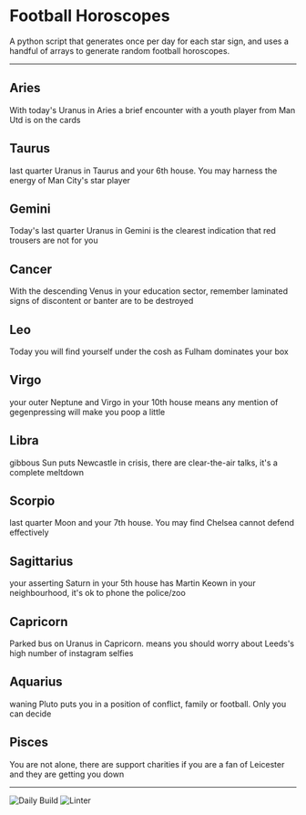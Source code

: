# Football Horoscopes

A python script that generates once per day for each star sign, and uses a handful of arrays to generate random football horoscopes.

---

<!-- horoscopes_item starts -->
<h2>Aries</h2><p>With today's Uranus in Aries a brief encounter with a youth player from Man Utd is on the cards</p><h2>Taurus</h2><p>last quarter Uranus in Taurus and your 6th house. You may harness the energy of Man City's star player</p><h2>Gemini</h2><p>Today's last quarter Uranus in Gemini is the clearest indication that red trousers are not for you</p><h2>Cancer</h2><p>With the descending Venus in your education sector, remember laminated signs of discontent or banter are to be destroyed</p><h2>Leo</h2><p>Today you will find yourself under the cosh as Fulham dominates your box</p><h2>Virgo</h2><p>your outer Neptune and Virgo in your 10th house means any mention of gegenpressing will make you poop a little</p><h2>Libra</h2><p>gibbous Sun puts Newcastle in crisis, there are clear-the-air talks, it's a complete meltdown</p><h2>Scorpio</h2><p>last quarter Moon and your 7th house. You may find Chelsea cannot defend effectively</p><h2>Sagittarius</h2><p>your asserting Saturn in your 5th house has Martin Keown in your neighbourhood, it's ok to phone the police/zoo</p><h2>Capricorn</h2><p>Parked bus on Uranus in Capricorn. means you should worry about Leeds's high number of instagram selfies</p><h2>Aquarius</h2><p>waning Pluto puts you in a position of conflict, family or football. Only you can decide</p><h2>Pisces</h2><p>You are not alone, there are support charities if you are a fan of Leicester and they are getting you down</p>
<!-- horoscopes_item ends -->

---

![Daily Build](https://github.com/MatBenfield/horofootball.thechels.uk/workflows/Daily%20Build/badge.svg) ![Linter](https://github.com/MatBenfield/horofootball.thechels.uk/workflows/Linter/badge.svg)
